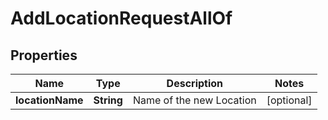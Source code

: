

# AddLocationRequestAllOf


## Properties

| Name | Type | Description | Notes |
|------------ | ------------- | ------------- | -------------|
|**locationName** | **String** | Name of the new Location |  [optional] |




